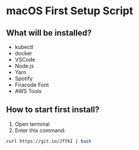 # macOS First Setup Script
## What will be installed?
 * kubectl
 * docker
 * VSCode
 * Node.js
 * Yarn
 * Spotify
 * Firacode Font
 * AWS Tools
## How to start first install?
1. Open terminal
2. Enter this command: 
```bash
curl https://git.io/JfYkI | bash
```
